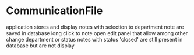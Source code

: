 # CommunicationFile

application stores and display notes with selection to department
note are saved in database
long click to note open edit panel that allow among other change department or status
notes with status 'closed' are still present in database but are not display
